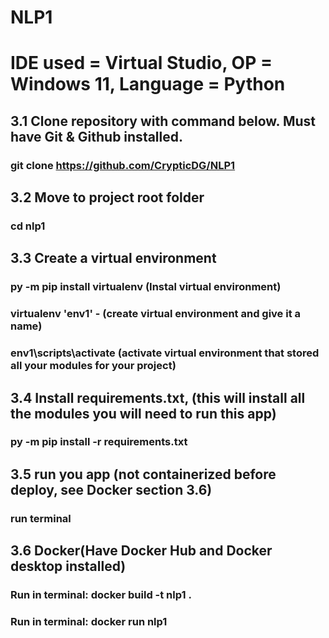 # NLP1

# IDE used = Virtual Studio, OP = Windows 11, Language = Python
## 3.1 Clone repository with command below. Must have Git & Github installed.
### git clone https://github.com/CrypticDG/NLP1
## 3.2 Move to project root folder
### cd nlp1
## 3.3 Create a virtual environment
### py -m pip install virtualenv (Instal virtual environment)
### virtualenv 'env1' - (create virtual environment and give it a name)
### env1\scripts\activate (activate virtual environment that stored all your modules for your project)
## 3.4 Install requirements.txt, (this will install all the modules you will need to run this app)
### py -m pip install -r requirements.txt
## 3.5 run you app  (not containerized before deploy, see Docker section 3.6)
### run terminal
## 3.6 Docker(Have Docker Hub and Docker desktop installed)
### Run in terminal: docker build -t nlp1 .    
### Run in terminal: docker run nlp1         


